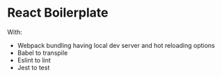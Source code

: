 # React Boilerplate

With:
- Webpack bundling having local dev server and hot reloading options
- Babel to transpile
- Eslint to lint
- Jest to test

